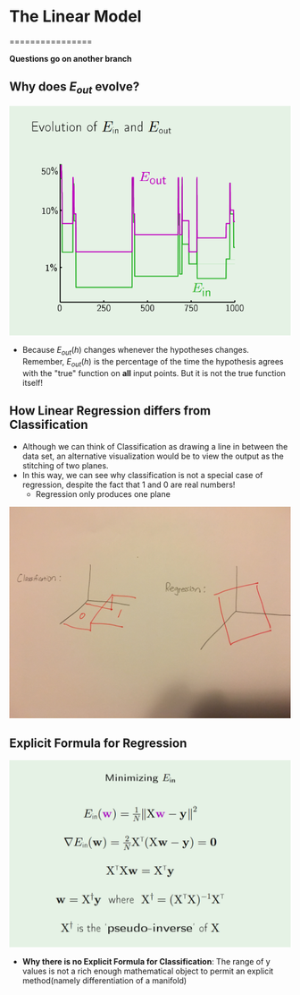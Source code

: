 # The Linear Model
================

**Questions go on another branch**

## Why does $E_{out}$ evolve?

![E out](E_in.PNG)
* Because $E_{out}(h)$ changes whenever the hypotheses changes. Remember, $E_{out}(h)$ is the percentage of the time the hypothesis agrees with the "true" function on **all** input points. But it is not the true function itself!

## How Linear Regression differs from Classification
* Although we can think of Classification as drawing a line in between the data set, an alternative visualization would be to view the output as the stitching of two planes. 
* In this way, we can see why classification is not a special case of regression, despite the fact that 1 and 0 are real numbers! 
	* Regression only produces one plane

![reg-class](regression-classification.jpeg)

## Explicit Formula for Regression

![lin reg](linear-regression.PNG)

* **Why there is no Explicit Formula for Classification**: The range of y values is not a rich enough mathematical object to permit an explicit method(namely differentiation of a manifold)
